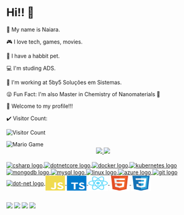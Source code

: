  # Hi!! 👋

 🤗 My name is Naiara. 

 🎮 I love tech, games, movies.
 
 🐇 I have a habbit pet.
 
 💻 I'm studing ADS.
 
 🚀 I'm working at 5by5 Soluções em Sistemas.
 
 😜 Fun Fact: I'm also Master in Chemistry of  Nanomaterials 🧪



 🍓 Welcome to my profile!!!
 
 ✔️ Visitor Count: 
 
<div> 
 
![Visitor Count](https://profile-counter.glitch.me/naiaragabriela/count.svg) 
</div>

<img src="https://github.com/TheDudeThatCode/TheDudeThatCode/raw/master/Assets/Mario_Gameplay.gif" alt="Mario Game" width="980" style="max-width: 100%;">

 <div align="center">
  <a href="https://github.com/naiaragabriela">
  <img height="180em" src="https://github-readme-stats.vercel.app/api?username=naiaragabriela&show_icons=true&theme=radical&include_all_commits=true&count_private=true"/>
  <img height="180em" src="https://github-readme-stats.vercel.app/api/top-langs/?username=naiaragabriela&layout=compact&langs_count=7&theme=radical"/>
  
</div>
<div style="display: inline_block"><br>
 <img src="https://cdn.jsdelivr.net/gh/devicons/devicon/icons/csharp/csharp-plain.svg" height="40" width="52" alt="csharp logo" align="center" />
  <img src="https://cdn.jsdelivr.net/gh/devicons/devicon/icons/dotnetcore/dotnetcore-original.svg" height="40" width="52" alt="dotnetcore logo" align="center" />
  <img src="https://cdn.jsdelivr.net/gh/devicons/devicon/icons/docker/docker-plain-wordmark.svg" height="40" width="52" alt="docker logo" align="center" />
  <img src="https://cdn.jsdelivr.net/gh/devicons/devicon/icons/kubernetes/kubernetes-plain.svg" height="40" width="52" alt="kubernetes logo" align="center" />
  <img src="https://cdn.jsdelivr.net/gh/devicons/devicon/icons/mongodb/mongodb-plain-wordmark.svg" height="40" width="52" alt="mongodb logo" align="center" />
  <img src="https://cdn.jsdelivr.net/gh/devicons/devicon/icons/mysql/mysql-original.svg" height="40" width="52" alt="mysql logo" align="center" />
  <img src="https://cdn.jsdelivr.net/gh/devicons/devicon/icons/linux/linux-original.svg" height="40" width="52" alt="linux logo" align="center" />
  <img src="https://cdn.jsdelivr.net/gh/devicons/devicon/icons/azure/azure-original.svg" height="40" width="52" alt="azure logo" align="center" />
  <img src="https://cdn.jsdelivr.net/gh/devicons/devicon/icons/git/git-plain.svg" height="40" width="52" alt="git logo" align="center" />
  <img src="https://cdn.jsdelivr.net/gh/devicons/devicon/icons/nodejs/nodejs-original.svg" height="40" width="52" alt="dot-net logo" align="center"  />

  <img align="center" height="40" width="52" alt="js logo" src="https://raw.githubusercontent.com/devicons/devicon/master/icons/javascript/javascript-plain.svg">
  <img align="center" height="40" width="52" alt="ts logo" src="https://raw.githubusercontent.com/devicons/devicon/master/icons/typescript/typescript-plain.svg">
  <img align="center" height="40" width="52" alt="react logo" src="https://raw.githubusercontent.com/devicons/devicon/master/icons/react/react-original.svg">
  <img align="center" height="40" width="52" alt="html logo" src="https://raw.githubusercontent.com/devicons/devicon/master/icons/html5/html5-original.svg">
  <img align="center" height="40" width="52" alt="css logo" src="https://raw.githubusercontent.com/devicons/devicon/master/icons/css3/css3-original.svg">
</div>

 ##
 <div> 
  <a href="https://instagram.com/naiara.gabriela" target="_blank"><img src="https://img.shields.io/badge/-Instagram-%23E4405F?style=for-the-badge&logo=instagram&logoColor=white" target="_blank"></a>
  <a href="https://www.linkedin.com/in/naigabi/" target="_blank"><img src="https://img.shields.io/badge/-LinkedIn-%230077B5?style=for-the-badge&logo=linkedin&logoColor=white" target="_blank"></a> 
  <a href="https://www.facebook.com/naiaragabriela/" target="_blank"><img src ="https://img.shields.io/badge/Facebook-1877F2?style=for-the-badge&logo=facebook&logoColor=white"></a>
  <a href="https://github.com/naiaragabriela/" target="_blank"><img src ="https://img.shields.io/badge/GitHub-100000?style=for-the-badge&logo=github&logoColor=white"></a>
 </div>
  
</div>

<picture>
<source 
  srcset="https://github-readme-stats.vercel.app/api?username=naiaragabriela&show_icons=true&theme=dark"
  media="(prefers-color-scheme: dark)"
/>


##


